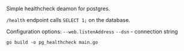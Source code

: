 Simple healthcheck deamon for postgres.

`/health` endpoint calls `SELECT 1;` on the database.

Configuration options:
`--web.listenAddress`
`--dsn` - connection string

```
go build -o pg_healthcheck main.go
```